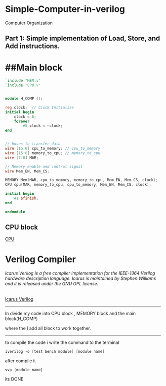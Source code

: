 # Simple-Computer-in-verilog
Computer Organization

Part 1: Simple implementation of Load, Store, and Add instructions.
-----

##Main block 
=====

```verilog
`include "MEM.v"
`include "CPU.v"


module H_COMP ();

reg clock;  // CLock Initialize 
initial begin
    clock = 0;
    forever 
        #5 clock = ~clock;
end


// buses to transfer data
wire [15:0] cpu_to_memory; // cpu_to_memory
wire [15:0] memory_to_cpu; // memory_to_cpu
wire [7:0] MAR;

// Memory enable and control signal
wire Mem_EN, Mem_CS;

MEMORY Mem(MAR, cpu_to_memory, memory_to_cpu, Mem_EN, Mem_CS, clock); 
CPU cpu(MAR, memory_to_cpu, cpu_to_memory, Mem_EN, Mem_CS, clock);

initial begin
    #1 $finish;   
end

endmodule

```

## CPU block

[CPU](https://gist.github.com/98dc5734bdd0512ad65b96f44a33391c.git)














Verilog Compiler
=======
###### Icarus Verilog is a free compiler implementation for the IEEE-1364 Verilog hardware description language. Icarus is maintained by Stephen Williams and it is released under the GNU GPL license.
[Icarus Verilog](https://bleyer.org/icarus/)



----

In divide my code into CPU block , MEMORY block and the main block(H_COMP)

where the I add all block to work together.


---

to compile the code i write the command to the terminal 

`iverilog -o [test bench module] [module name]`

after compile it 

 `vvp [module name]`
 
 its DONE


 

